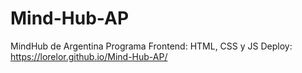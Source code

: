 # Mind-Hub-AP
MindHub de Argentina Programa Frontend: HTML, CSS y JS
Deploy: https://lorelor.github.io/Mind-Hub-AP/
